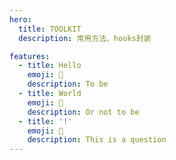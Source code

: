 ```yaml
---
hero:
  title: TOOLKIT
  description: 常用方法、hooks封装

features:
  - title: Hello
    emoji: 💎
    description: To be
  - title: World
    emoji: 🌈
    description: Or not to be
  - title: '!'
    emoji: 🚀
    description: This is a question
---
```

